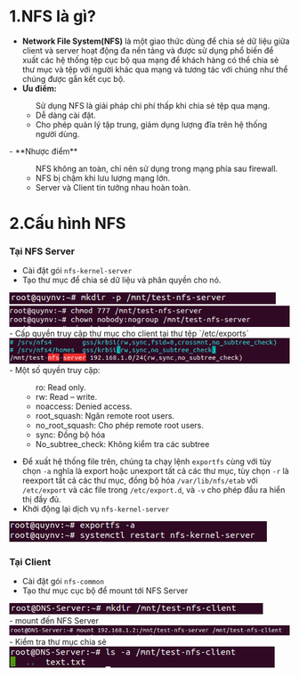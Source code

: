 # 1.NFS là gì?

- **Network File System(NFS)** là một giao thức dùng để chia sẻ dữ liệu giữa client và server hoạt động đa nền tảng và được sử dụng phổ biến để xuất các hệ thống tệp cục bộ qua mạng để khách hàng có thể chia sẻ thư mục và tệp với người khác qua mạng và tương tác với chúng như thể chúng được gắn kết cục bộ.
- **Ưu điểm:**
<ul>
  <ul> Sử dụng NFS là giải pháp chi phí thấp khi chia sẻ tệp qua mạng.
  <li> Dễ dàng cài đặt.
  <li> Cho phép quản lý tập trung, giảm dụng lượng đĩa trên hệ thống người dùng.
  </ul>
</ul>
- **Nhược điểm**
<ul>
  <ul> NFS không an toàn, chỉ nên sử dụng trong mạng phía sau firewall.
  <li> NFS bị chậm khi lưu lượng mạng lớn.
  <li> Server và Client tin tưởng nhau hoàn toàn.
  </ul>
</ul>

# 2.Cấu hình NFS

### Tại NFS Server

- Cài đặt gói `nfs-kernel-server`
- Tạo thư mục để chia sẻ dữ liệu và phân quyền cho nó.

<img src="https://github.com/lean15998/Linux/blob/main/images/25.01.PNG">

<img src="https://github.com/lean15998/Linux/blob/main/images/25.02.PNG">
<br>
- Cấp quyền truy cập thư mục cho client tại thư tệp `/etc/exports`
<br>
<img src="https://github.com/lean15998/Linux/blob/main/images/25.03.PNG">
<br>
- Một số quyền truy cập:

<ul>
  <ul> ro: Read only.
  <li> rw: Read – write.
  <li> noaccess: Denied access.
  <li> root_squash: Ngăn remote root users.
  <li> no_root_squash: Cho phép remote root users.
  <li> sync: Đồng bộ hóa
  <li> No_subtree_check: Không kiểm tra các subtree
 </ul>
</ul>

- Để xuất hệ thống file trên, chúng ta chạy lệnh `exportfs` cùng với tùy chọn `-a` nghĩa là export hoặc unexport tất cả các thư mục, tùy chọn `-r` là reexport tất cả các thư mục, đồng bộ hóa `/var/lib/nfs/etab` với `/etc/export` và các file trong `/etc/export.d`, và `-v` cho phép đầu ra hiển thị đầy đủ.
- Khởi động lại dịch vụ `nfs-kernel-server`

 <img src="https://github.com/lean15998/Linux/blob/main/images/25.04.PNG">

 
### Tại Client

- Cài đặt gói `nfs-common`
- Tạo thư mục cục bộ để mount tới NFS Server

<img src="https://github.com/lean15998/Linux/blob/main/images/25.05.PNG">
<br>
- mount đến NFS Server

<img src="https://github.com/lean15998/Linux/blob/main/images/25.06.PNG">
<br>
- Kiểm tra thư mục chia sẻ


<img src="https://github.com/lean15998/Linux/blob/main/images/25.07.PNG">
